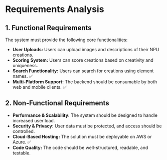 # **Requirements Analysis**

## **1. Functional Requirements**
The system must provide the following core functionalities:
- **User Uploads:** Users can upload images and descriptions of their NPU creations.
- **Scoring System:** Users can score creations based on creativity and uniqueness.
- **Search Functionality:** Users can search for creations using element names. ✅
- **Multi-Platform Support:** The backend should be consumable by both web and mobile clients. ✅

## **2. Non-Functional Requirements**
- **Performance & Scalability:** The system should be designed to handle increased user load.
- **Security & Privacy:** User data must be protected, and access should be controlled.
- **Cloud-Based Hosting:** The solution must be deployable on AWS or Azure. ✅
- **Code Quality:** The code should be well-structured, readable, and testable.